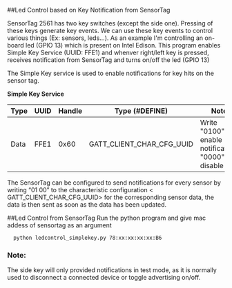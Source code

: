 ##Led Control based on Key Notification from SensorTag

SensorTag 2561 has two key switches (except the side one). Pressing of these keys generate key events. We can use 
these key events to control various things (Ex: sensors, leds...). As an example I'm controlling an on-board led (GPIO 13)
which is present on Intel Edison. This program enables Simple Key Service (UUID: FFE1) and whenver right/left key is pressed,
receives notification from SensorTag and turns on/off the led (GPIO 13)

The Simple Key service is used to enable notifications for key hits on the sensor tag. 


**Simple Key Service**

| Type | UUID | Handle | Type (#DEFINE) | Notes      |
|------|------|--------|----------------|------------|
| Data | FFE1 | 0x60   | GATT_CLIENT_CHAR_CFG_UUID | Write "0100" to enable notifications, "0000" to disable |

The SensorTag can be configured to send notifications for every sensor by writing “01 00” to the characteristic configuration < GATT_CLIENT_CHAR_CFG_UUID> for the corresponding sensor data, the data is then sent as soon as the data has been updated.

##Led Control from SensorTag
Run the python program and give mac addess of sensortag as an argument

      python ledcontrol_simplekey.py 78:xx:xx:xx:xx:B6

### Note: 
The side key will only provided notifications in test mode, as it is normally used to disconnect a connected device 
or toggle advertising on/off. 
